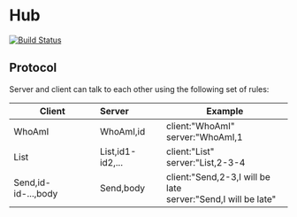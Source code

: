 # Hub

[![Build Status](https://cloud.drone.io/api/badges/elahe-dastan/hub/status.svg)](https://cloud.drone.io/elahe-dastan/hub)

## Protocol
Server and client can talk to each other using the following set of rules:<br/>

| Client              | Server           | Example                                                          |
| ------------------- |:-----------------| -----------------------------------------------------------------|
| WhoAmI              | WhoAmI,id        | client:"WhoAmI"<br/>server:"WhoAmI,1                             |
| List                | List,id1-id2,... | client:"List"<br/>server:"List,2-3-4                             |
| Send,id-id-...,body | Send,body        | client:"Send,2-3,I will be late<br/>server:"Send,I will be late" |
